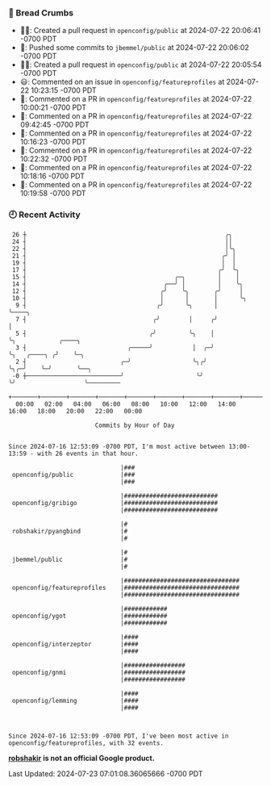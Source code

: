 ### 🍞 Bread Crumbs

 * ✍🏼: Created a pull request in `openconfig/public` at 2024-07-22 20:06:41 -0700 PDT
 * 🚢: Pushed some commits to `jbemmel/public` at 2024-07-22 20:06:02 -0700 PDT
 * ✍🏼: Created a pull request in `openconfig/public` at 2024-07-22 20:05:54 -0700 PDT
 * 😃: Commented on an issue in `openconfig/featureprofiles` at 2024-07-22 10:23:15 -0700 PDT
 * 💬: Commented on a PR in  `openconfig/featureprofiles` at 2024-07-22 10:00:21 -0700 PDT
 * 💬: Commented on a PR in  `openconfig/featureprofiles` at 2024-07-22 09:42:45 -0700 PDT
 * 💬: Commented on a PR in  `openconfig/featureprofiles` at 2024-07-22 10:16:23 -0700 PDT
 * 💬: Commented on a PR in  `openconfig/featureprofiles` at 2024-07-22 10:22:32 -0700 PDT
 * 💬: Commented on a PR in  `openconfig/featureprofiles` at 2024-07-22 10:18:16 -0700 PDT
 * 💬: Commented on a PR in  `openconfig/featureprofiles` at 2024-07-22 10:19:58 -0700 PDT

### 🕘 Recent Activity
```
 26 ┼                                                       ╭╮
 24 ┤                                                       ││
 22 ┤                                                       │╰╮
 21 ┤                                                      ╭╯ │
 19 ┤                                                      │  │
 17 ┤                                                     ╭╯  ╰╮
 15 ┤                                         ╭─╮         │    │
 14 ┤                                      ╭──╯ │         │    ╰╮
 12 ┤                                     ╭╯    ╰╮       ╭╯     │
 10 ┤                                     │      │       │      ╰╮
  9 ┤                                    ╭╯      ╰╮      │       ╰────╮
  7 ┤                                   ╭╯        │     ╭╯            │
  5 ┤                                  ╭╯         ╰╮    │             ╰╮            ╭────╮
  3 ┤                            ╭─────╯           │  ╭─╯              ╰╮   ╭────╮ ╭╯    ╰─╮
  2 ┤                          ╭─╯                 ╰╮╭╯                 ╰╮╭─╯    ╰─╯       ╰──╮
 -0 ┼──────────────────────────╯                    ╰╯                   ╰╯                   ╰─────────
    +───────+───────+───────+───────+───────+───────+───────+───────+───────+───────+───────+───────+────
  00:00   02:00   04:00   06:00   08:00   10:00   12:00   14:00   16:00   18:00   20:00   22:00   00:00   

						Commits by Hour of Day


Since 2024-07-16 12:53:09 -0700 PDT, I'm most active between 13:00-13:59 - with 26 events in that hour.

```



```
                               |###
 openconfig/public             |###
                               |###

                               |##########################
 openconfig/gribigo            |##########################
                               |##########################

                               |#
 robshakir/pyangbind           |#
                               |#

                               |#
 jbemmel/public                |#
                               |#

                               |################################
 openconfig/featureprofiles    |################################
                               |################################

                               |############
 openconfig/ygot               |############
                               |############

                               |####
 openconfig/interzeptor        |####
                               |####

                               |#################
 openconfig/gnmi               |#################
                               |#################

                               |####
 openconfig/lemming            |####
                               |####



Since 2024-07-16 12:53:09 -0700 PDT, I've been most active in openconfig/featureprofiles, with 32 events.

```
**[robshakir](mailto:robjs@google.com) is not an official Google product.**  


Last Updated: 2024-07-23 07:01:08.36065666 -0700 PDT

